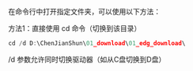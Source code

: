 在命令行中打开指定文件夹，可以使用以下方法：

方法1：直接使用 cd 命令（切换到该目录）

````C
cd /d D:\ChenJianShun\01_download\01_edg_download\
````
/d 参数允许同时切换驱动器（如从C盘切换到D盘）